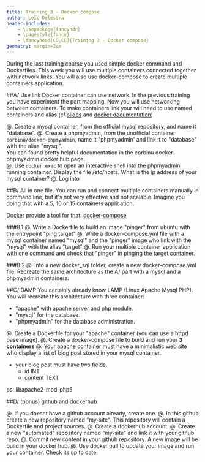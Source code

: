 ```yaml
---
title: Training 3 - Docker compose
author: Loïc Delestra
header-includes:
    - \usepackage{fancyhdr}
    - \pagestyle{fancy}
    - \fancyhead[CO,CE]{Training 3 - Docker compose}
geometry: margin=2cm
---
```

During the last training course you used simple docker command and Dockerfiles. This week you will use multiple containers connected together with network links. You will also use docker-compose to create multiple containers application.

##A/ Use link
Docker container can use network. In the previous training you have experiment the port mapping. Now you will use networking between containers.
To make containers link your will need to use named containers and alias (cf [slides](http://edu.delestra.com/docker-slides/#/9) and [docker documentation](https://docs.docker.com/userguide/dockerlinks/))

@. Create a mysql container, from the official mysql repository, and name it "database".
@. Create a phpmyadmin, from the unofficial container `corbinu/docker-phpmyadmin`, name it "phpmyadmin' and link it to "database" with the alias "mysql".   
You can found pretty helpful documentation in the corbinu docker-phpmyadmin docker hub page.   
@. Use `docker exec` to open an interactive shell into the phpmyadmin running container. Display the file /etc/hosts. What is the ip address of your mysql container?
@. Log into 



##B/ All in one file.
You can run and connect multiple containers manually in command line, but it's not very effective and not scalable. Imagine you doing that with a 5, 10 or 15 containers application.   

Docker provide a tool for that: [docker-compose](https://docs.docker.com/compose/)   

###B.1
@. Write a Dockerfile to build an image "pinger" from ubuntu with the entrypoint "ping target"
@. Write a docker-compose.yml file with a mysql container named "mysql" and the "pinger" image who link with the "mysql" with the alias "target"
@. Run your multiple container application with one command and check that "pinger" in pinging the target container.

###B.2
@. Into a new docker\_sql folder, create a new docker-compose.yml file. Recreate the same architecture as the A/ part with a mysql and a phpmyadmin containers.   

##C/ DAMP
You certainly already know LAMP (Linux Apache Mysql PHP). You will recreate this architecture with three container:   
  - "apache" with apache server and php module.   
  - "mysql" for the database.   
  - "phpmyadmin" for the database administration.   

@. Create a Dockerfile for your "apache" container (you can use a httpd base image).
@. Create a docker-compose file to build and run your **3 containers**
@. Your apache container must have a minimalistic web site who display a list of blog post stored in your mysql container.
  - your blog post must have two fields.
    - id INT
    - content TEXT

ps: libapache2-mod-php5

##D/ (bonus) github and dockerhub

@. If you doesnt have a github account already, create one.
@. In this github create a new repository named "my-site". This repository will contain a Dockerfile and project sources.
@. Create a dockerhub account.
@. Create a new "automated" repository named "my-site" and link it with your github repo.
@. Commit new content in your github repository. A new image will be build in your docker hub.
@. Use docker pull to update your image and run your container. Check its up to date.

